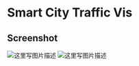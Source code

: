 # Smart City Traffic Vis

## Screenshot
![这里写图片描述](https://github.com/Qinzhizhou/SmartCityVisBristol/raw/master/screenshots/index.html_1.png)
![这里写图片描述](https://github.com/Qinzhizhou/SmartCityVisBristol/raw/master/screenshots/index.html_2.png)
